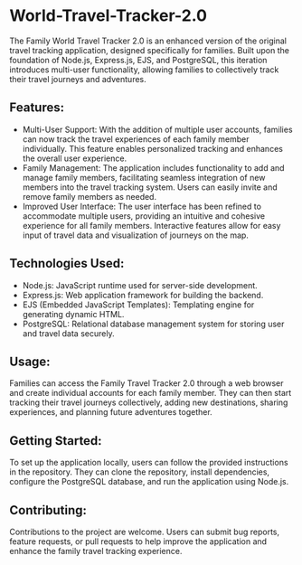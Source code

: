# World-Travel-Tracker-2.0

The Family World Travel Tracker 2.0 is an enhanced version of the original travel tracking application, designed specifically for families. Built upon the foundation of Node.js, Express.js, EJS, and PostgreSQL, this iteration introduces multi-user functionality, allowing families to collectively track their travel journeys and adventures.

## Features:
* Multi-User Support: With the addition of multiple user accounts, families can now track the travel experiences of each family member individually. This feature enables personalized tracking and enhances the overall user experience.
* Family Management: The application includes functionality to add and manage family members, facilitating seamless integration of new members into the travel tracking system. Users can easily invite and remove family members as needed.
* Improved User Interface: The user interface has been refined to accommodate multiple users, providing an intuitive and cohesive experience for all family members. Interactive features allow for easy input of travel data and visualization of journeys on the map.

## Technologies Used:
* Node.js: JavaScript runtime used for server-side development.
* Express.js: Web application framework for building the backend.
* EJS (Embedded JavaScript Templates): Templating engine for generating dynamic HTML.
* PostgreSQL: Relational database management system for storing user and travel data securely.

## Usage:
Families can access the Family Travel Tracker 2.0 through a web browser and create individual accounts for each family member. They can then start tracking their travel journeys collectively, adding new destinations, sharing experiences, and planning future adventures together.

## Getting Started:
To set up the application locally, users can follow the provided instructions in the repository. They can clone the repository, install dependencies, configure the PostgreSQL database, and run the application using Node.js.

## Contributing:
Contributions to the project are welcome. Users can submit bug reports, feature requests, or pull requests to help improve the application and enhance the family travel tracking experience.
